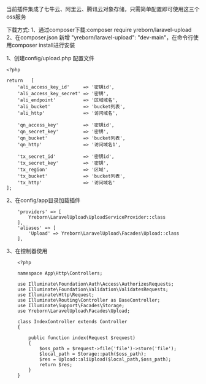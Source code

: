 当前插件集成了七牛云、阿里云、腾讯云对象存储，只需简单配置即可使用这三个oss服务

下载方式:
    1、通过composer下载:composer require yreborn/laravel-upload
    2、在composer.json 新增 "yreborn/laravel-upload": "dev-main"，在命令行使用composer install进行安装


1、创建config/upload.php 配置文件

    <?php
    
    return   [
        'ali_access_key_id'     => '密钥id',
        'ali_access_key_secret' => '密钥',
        'ali_endpoint'          => '区域域名',
        'ali_bucket'            => 'bucket列表',
        'ali_http'              => '访问域名',
    
        'qn_access_key'         => '密钥id',
        'qn_secret_key'         => '密钥',
        'qn_bucket'             => 'bucket列表',
        'qn_http'               => '访问域名1',
    
        'tx_secret_id'          => '密钥id',
        'tx_secret_key'         => '密钥',
        'tx_region'             => '区域',
        'tx_bucket'             => 'bucket列表',
        'tx_http'               => '访问域名'
    ];



2、在config/app目录加载插件

        'providers' => [
            Yreborn\LaravelUpload\UploadServiceProvider::class
        ],
        'aliases' => [
            'Upload' => Yreborn\LaravelUpload\Facades\Upload::class
        ],



3、在控制器使用


        <?php
        
        namespace App\Http\Controllers;
        
        use Illuminate\Foundation\Auth\Access\AuthorizesRequests;
        use Illuminate\Foundation\Validation\ValidatesRequests;
        use Illuminate\Http\Request;
        use Illuminate\Routing\Controller as BaseController;
        use Illuminate\Support\Facades\Storage;
        use Yreborn\LaravelUpload\Facades\Upload;
        
        class IndexController extends Controller
        {
        
            public function index(Request $request)
            {
                $oss_path = $request->file('file')->store('file');
                $local_path = Storage::path($oss_path);
                $res = Upload::aliUpload($local_path,$oss_path);
                return $res;
            }
        }

        